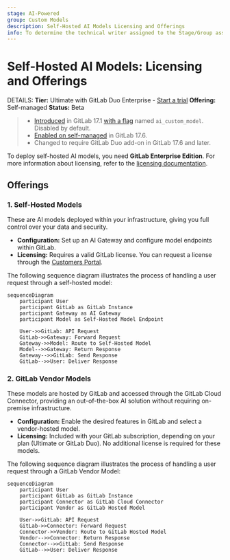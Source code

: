 ```yaml
---
stage: AI-Powered
group: Custom Models
description: Self-Hosted AI Models Licensing and Offerings
info: To determine the technical writer assigned to the Stage/Group associated with this page, see https://handbook.gitlab.com/handbook/product/ux/technical-writing/#assignments
---
```


# Self-Hosted AI Models: Licensing and Offerings

DETAILS:
**Tier:** Ultimate with GitLab Duo Enterprise - [Start a trial](https://about.gitlab.com/solutions/gitlab-duo-pro/sales/?type=free-trial)
**Offering:** Self-managed
**Status:** Beta

> - [Introduced](https://gitlab.com/groups/gitlab-org/-/epics/12972) in GitLab 17.1 [with a flag](../../administration/feature_flags.md) named `ai_custom_model`. Disabled by default.
> - [Enabled on self-managed](https://gitlab.com/groups/gitlab-org/-/epics/15176) in GitLab 17.6.
> - Changed to require GitLab Duo add-on in GitLab 17.6 and later.

To deploy self-hosted AI models, you need **GitLab Enterprise Edition**. For more information about licensing, refer to the [licensing documentation](../../administration/license.md).

## Offerings

### 1. Self-Hosted Models

These are AI models deployed within your infrastructure, giving you full control over your data and security.

- **Configuration:** Set up an AI Gateway and configure model endpoints within GitLab.
- **Licensing:** Requires a valid GitLab license. You can request a license through the [Customers Portal](https://customers.gitlab.com).

The following sequence diagram illustrates the process of handling a user request through a self-hosted model:

```mermaid
sequenceDiagram
    participant User
    participant GitLab as GitLab Instance
    participant Gateway as AI Gateway
    participant Model as Self-Hosted Model Endpoint

    User->>GitLab: API Request
    GitLab->>Gateway: Forward Request
    Gateway->>Model: Route to Self-Hosted Model
    Model-->>Gateway: Return Response
    Gateway-->>GitLab: Send Response
    GitLab-->>User: Deliver Response
```

### 2. GitLab Vendor Models

These models are hosted by GitLab and accessed through the GitLab Cloud Connector, providing an out-of-the-box AI solution without requiring on-premise infrastructure.

- **Configuration:** Enable the desired features in GitLab and select a vendor-hosted model.
- **Licensing:** Included with your GitLab subscription, depending on your plan (Ultimate or GitLab Duo). No additional license is required for these models.

The following sequence diagram illustrates the process of handling a user request through a GitLab Vendor Model:

```mermaid
sequenceDiagram
    participant User
    participant GitLab as GitLab Instance
    participant Connector as GitLab Cloud Connector
    participant Vendor as GitLab Hosted Model

    User->>GitLab: API Request
    GitLab->>Connector: Forward Request
    Connector->>Vendor: Route to GitLab Hosted Model
    Vendor-->>Connector: Return Response
    Connector-->>GitLab: Send Response
    GitLab-->>User: Deliver Response
```
